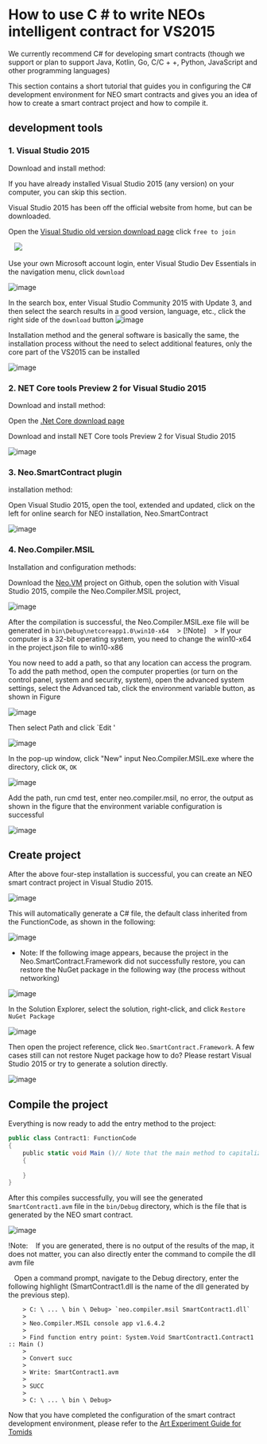 # How to use C # to write NEOs intelligent contract for VS2015

We currently recommend C# for developing smart contracts (though we support or plan to support Java, Kotlin, Go, C/C + +, Python, JavaScript and other programming languages)

This section contains a short tutorial that guides you in configuring the C# development environment for NEO smart contracts and gives you an idea of how to create a smart contract project and how to compile it.

## development tools

### 1. Visual Studio 2015

Download and install method:

If you have already installed Visual Studio 2015 (any version) on your computer, you can skip this section.

Visual Studio 2015 has been off the official website from home, but can be downloaded.

Open the [Visual Studio old version download page](https://www.visualstudio.com/en/vans/vs/older-downloads/) click `free to join`

   ![](http://docs.neo.org/images/2017-06-02_18-18-13.jpg)

Use your own Microsoft account login, enter Visual Studio Dev Essentials in the navigation menu, click `download`

![image](http://docs.neo.org/images/2017-05-10_13-47-10.jpg)

In the search box, enter Visual Studio Community 2015 with Update 3, and then select the search results in a good version, language, etc., click the right side of the `download` button
![image](http://docs.neo.org/images/2017-05-10_13-45-48.jpg)

Installation method and the general software is basically the same, the installation process without the need to select additional features, only the core part of the VS2015 can be installed

![image](http://docs.neo.org/images/2017-05-10_9-48-54.jpg)

### 2. NET Core tools Preview 2 for Visual Studio 2015

Download and install method:

Open the [.Net Core download page](https://www.microsoft.com/net/download/core)

Download and install NET Core tools Preview 2 for Visual Studio 2015

![image](http://docs.neo.org/images/2017-05-10_15-38-46.jpg)

### 3. Neo.SmartContract plugin

installation method:

Open Visual Studio 2015, open the tool, extended and updated, click on the left for online search for NEO installation, Neo.SmartContract

![image](http://docs.neo.org/images/2017-05-10_15-50-48.jpg)

### 4. Neo.Compiler.MSIL

Installation and configuration methods:

Download the [Neo.VM](https://github.com/neo-project/neo-vm) project on Github, open the solution with Visual Studio 2015, compile the Neo.Compiler.MSIL project,

![image](http://docs.neo.org/images/2017-05-10_18-22-39.jpg)

After the compilation is successful, the Neo.Compiler.MSIL.exe file will be generated in `bin\Debug\netcoreapp1.0\win10-x64`
   > [!Note]
   > If your computer is a 32-bit operating system, you need to change the win10-x64 in the project.json file to win10-x86

You now need to add a path, so that any location can access the program. To add the path method, open the computer properties (or turn on the control panel, system and security, system), open the advanced system settings, select the Advanced tab, click the environment variable button, as shown in Figure

![image](http://docs.neo.org/images/2017-05-10_18-37-05.jpg)

Then select Path and click `Edit '

![image](http://docs.neo.org/images/2017-05-10_18-46-05.jpg)

In the pop-up window, click "New" input Neo.Compiler.MSIL.exe where the directory, click `OK`, `OK`

![image](http://docs.neo.org/images/2017-05-10_18-48-11.jpg)

Add the path, run cmd test, enter neo.compiler.msil, no error, the output as shown in the figure that the environment variable configuration is successful

![image](http://docs.neo.org/images/2017-05-10_18-52-10.jpg)

## Create project

After the above four-step installation is successful, you can create an NEO smart contract project in Visual Studio 2015.

![image](http://docs.neo.org/images/2017-05-10_16-08-48.jpg)

This will automatically generate a C# file, the default class inherited from the FunctionCode, as shown in the following:

![image](http://docs.neo.org/images/2017-05-10_16-25-09.jpg)

- Note: If the following image appears, because the project in the Neo.SmartContract.Framework did not successfully restore, you can restore the NuGet package in the following way (the process without networking)

![image](http://docs.neo.org/images/2017-05-10_16-27-40.jpg)

In the Solution Explorer, select the solution, right-click, and click `Restore NuGet Package`

![image](http://docs.neo.org/images/2017-05-10_16-28-39.jpg)

Then open the project reference, click `Neo.SmartContract.Framework`. A few cases still can not restore Nuget package how to do? Please restart Visual Studio 2015 or try to generate a solution directly.

![image](http://docs.neo.org/images/2017-05-10_16-31-55.jpg)

## Compile the project

Everything is now ready to add the entry method to the project:

```c#
public class Contract1: FunctionCode
{
    public static void Main ()// Note that the main method to capitalize
    {
        
    }
}
```
After this compiles successfully, you will see the generated `SmartContract1.avm` file in the `bin/Debug` directory, which is the file that is generated by the NEO smart contract.

![image](http://docs.neo.org/images/2017-05-11_13-21-21.jpg)


!Note:
   If you are generated, there is no output of the results of the map, it does not matter, you can also directly enter the command to compile the dll avm file

   Open a command prompt, navigate to the Debug directory, enter the following highlight (SmartContract1.dll is the name of the dll generated by the previous step).
```
	> C: \ ... \ bin \ Debug> `neo.compiler.msil SmartContract1.dll`
	>
	> Neo.Compiler.MSIL console app v1.6.4.2
	>   
	> Find function entry point: System.Void SmartContract1.Contract1 :: Main ()
	>   
	> Convert succ
	>   
 	> Write: SmartContract1.avm
 	>
 	> SUCC
  	>
	> C: \ ... \ bin \ Debug>
```

Now that you have completed the configuration of the smart contract development environment, please refer to the [Art Experiment Guide for Tomids](tutorial.md)

